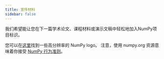 ```yaml
---
title: 宣传材料
sidebar: false
---
```


我们希望能让您在下一篇学术论文、课程材料或演示文稿中轻松地加入NumPy项目标识。

您可以在[这里](https://github.com/numpy/numpy/tree/master/branding/logo)找到一些高分辨率的 NumPy logo。 注意，使用 numpy.org 资源意味着你接受 [NumPy 行为准则](/code-of-conduct)。
